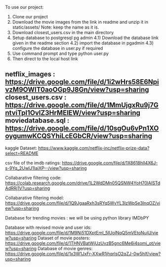 To use our project:
1)	Clone our project
2)	Download the movie images from the link in readme and unzip it in static/assets/ Note: keep the name as it is.
3)	Download closest_users.csv in the main directory
4)	Setup database to postgresql pg admin
  4.1) Download the database link given in the readme section
  4.2) import the database in pgadmin
  4.3) configure the database in user.py if required
5)	Use command prompt and type python user.py
6)	Then direct to the local host link

**netflix_images : https://drive.google.com/file/d/1i2wHrs58E6NpivzM9OWIT0aoOGp9J8Gn/view?usp=sharing**
**closest_users.csv : https://drive.google.com/file/d/1MmUjgxRu9j7GntviTpI1OvlZ3HrMElEW/view?usp=sharing**
**moviedatabase.sql : https://drive.google.com/file/d/10sgOu6vPn1XOoygumwKCQSYhiLcEGbCR/view?usp=sharing**
--------------------------------------------------------------------------------------------------------------------

kaggle Dataset: https://www.kaggle.com/netflix-inc/netflix-prize-data?select=README

csv file of the imdb ratings:
https://drive.google.com/file/d/1X8618hlI4X6J-s-9Yq_2UwlJ1IaiXP--/view?usp=sharing

Collabarative filtering code: https://colab.research.google.com/drive/1L2WdDMn05QSNW4YoH70lAISTdAdRRj1V?usp=sharing

Collabarative filtering model: https://drive.google.com/file/d/1Q9JgaaRxh3sRYq5WvYL3IzWpSe3lnqOZ/view?usp=sharing


Database for trending movies : we will be using python library IMDbPY


Database with revised movie and user ids: https://drive.google.com/file/d/1M9Ni51DXptEmI_5IUolNqQ5mVEtoNuiU/view?usp=sharing
Dataset of movie posters: https://drive.google.com/file/d/1THNVBatWjUzUvzB5gnc6Me6i4somj_ot/view?usp=sharing
Database of movie genres: https://drive.google.com/file/d/1x3W1JxFr-XXwR1jhqrlsO2qZJ-0w5hIf/view?usp=sharing
